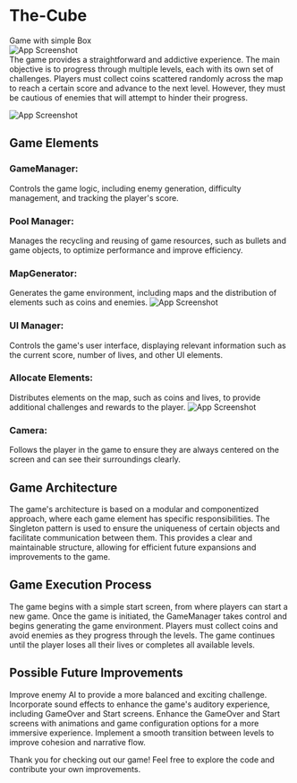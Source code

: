 # The-Cube
Game with simple Box    
![App Screenshot](https://i.imgur.com/kzoTbFG.jpeg)    
The game provides a straightforward and addictive experience. The main objective is to progress through multiple levels, each with its own set of challenges. Players must collect coins scattered randomly across the map to reach a certain score and advance to the next level. However, they must be cautious of enemies that will attempt to hinder their progress.

![App Screenshot](https://i.imgur.com/vwEtWVV.jpeg)        

## Game Elements
### GameManager: 
Controls the game logic, including enemy generation, difficulty management, and tracking the player's score.

### Pool Manager: 
Manages the recycling and reusing of game resources, such as bullets and game objects, to optimize performance and improve efficiency.

### MapGenerator: 
Generates the game environment, including maps and the distribution of elements such as coins and enemies.
![App Screenshot](https://i.imgur.com/8puovpz.jpeg)   
### UI Manager: 
Controls the game's user interface, displaying relevant information such as the current score, number of lives, and other UI elements.

### Allocate Elements: 
Distributes elements on the map, such as coins and lives, to provide additional challenges and rewards to the player.
![App Screenshot](https://i.imgur.com/iYkZxHK.jpeg)   
### Camera: 
Follows the player in the game to ensure they are always centered on the screen and can see their surroundings clearly.

## Game Architecture
The game's architecture is based on a modular and componentized approach, where each game element has specific responsibilities. The Singleton pattern is used to ensure the uniqueness of certain objects and facilitate communication between them. This provides a clear and maintainable structure, allowing for efficient future expansions and improvements to the game.

## Game Execution Process
The game begins with a simple start screen, from where players can start a new game. Once the game is initiated, the GameManager takes control and begins generating the game environment. Players must collect coins and avoid enemies as they progress through the levels. The game continues until the player loses all their lives or completes all available levels.

## Possible Future Improvements
Improve enemy AI to provide a more balanced and exciting challenge.
Incorporate sound effects to enhance the game's auditory experience, including GameOver and Start screens.
Enhance the GameOver and Start screens with animations and game configuration options for a more immersive experience.
Implement a smooth transition between levels to improve cohesion and narrative flow.

Thank you for checking out our game! Feel free to explore the code and contribute your own improvements.
